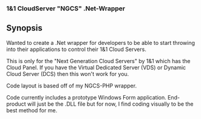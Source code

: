### 1&1 CloudServer "NGCS" .Net-Wrapper

## Synopsis

Wanted to create a .Net wrapper for developers to be able to start throwing into their applications to control their 1&1 Cloud Servers.

This is only for the "Next Generation Cloud Servers" by 1&1 which has the Cloud Panel. If you have the Virtual Dedicated Server (VDS) or Dynamic Cloud Server (DCS) then this won't work for you.

Code layout is based off of my NGCS-PHP wrapper.

Code currently includes a prototype Windows Form application. End-product will just be the .DLL file but for now, I find coding visually to be the best method for me.
